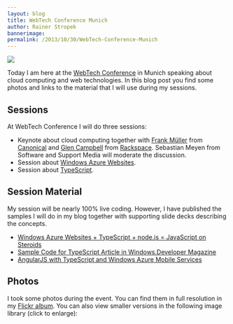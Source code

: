 ```yaml
---
layout: blog
title: WebTech Conference Munich
author: Rainer Stropek
bannerimage: 
permalink: /2013/10/30/WebTech-Conference-Munich
---
```


<p xmlns="http://www.w3.org/1999/xhtml">
  <img src="{{site.baseurl}}/images/blog/2013/10/DSC_1871.jpg" />
</p><p xmlns="http://www.w3.org/1999/xhtml">Today I am here at the <a href="http://webtechcon.de/" target="_blank">WebTech Conference</a> in Munich speaking about cloud computing and web technologies. In this blog post you find some photos and links to the material that I will use during my sessions.</p><h2 xmlns="http://www.w3.org/1999/xhtml">Sessions</h2><p xmlns="http://www.w3.org/1999/xhtml">At WebTech Conference I will do three sessions:</p><ul xmlns="http://www.w3.org/1999/xhtml">
  <li>Keynote about cloud computing together with <a href="https://www.xing.com/profiles/Frank_Mueller7" target="_blank">Frank Müller</a> from <a href="http://www.canonical.com/" target="_blank">Canonical</a> and <a href="http://glenc.io/about.html" target="_blank">Glen Campbell</a> from <a href="http://www.rackspace.com/" target="_blank">Rackspace</a>. Sebastian Meyen from Software and Support Media will moderate the discussion.</li>
  <li>Session about <a href="http://webtechcon.de/node/1160" target="_blank">Windows Azure Websites</a>.</li>
  <li>Session about <a href="http://webtechcon.de/node/1161" target="_blank">TypeScript</a>.</li>
</ul><h2 xmlns="http://www.w3.org/1999/xhtml">Session Material</h2><p xmlns="http://www.w3.org/1999/xhtml">My session will be nearly 100% live coding. However, I have published the samples I will do in my blog together with supporting slide decks describing the concepts.</p><ul xmlns="http://www.w3.org/1999/xhtml">
  <li>
    <a href="http://www.software-architects.com/devblog/2013/02/20/Windows-Azure-Websites--TypeScript--nodejs--JavaScript-on-Steroids" target="_blank">Windows Azure Websites + TypeScript + node.js = JavaScript on Steroids</a>
  </li>
  <li>
    <a href="http://www.software-architects.com/devblog/2012/11/02/Sample-Code-for-TypeScript-Article-in-WindowsDeveloper-Magazine" target="_blank">Sample Code for TypeScript Article in Windows.Developer Magazine</a>
  </li>
  <li>
    <a href="http://www.software-architects.com/devblog/2013/10/17/AngularJS-with-TypeScript-and-Windows-Azure-Mobile-Services" target="_blank">AngularJS with TypeScript and Windows Azure Mobile Services</a>
  </li>
</ul><h2 xmlns="http://www.w3.org/1999/xhtml">Photos</h2><p xmlns="http://www.w3.org/1999/xhtml">I took some photos during the event. You can find them in full resolution in my <a href="http://flic.kr/s/aHsjLBFMAx" target="_blank">Flickr album</a>. You can also view smaller versions in the following image library (click to enlarge):</p><f:function name="Composite.Media.ImageGallery.Slimbox2" xmlns:f="http://www.composite.net/ns/function/1.0">
  <f:param name="MediaFolder" value="MediaArchive:778bdd35-e7c1-4b1e-811c-3965ec340e75" xmlns:f="http://www.composite.net/ns/function/1.0" />
  <f:param name="ThumbnailMaxWidth" value="200" xmlns:f="http://www.composite.net/ns/function/1.0" />
  <f:param name="ThumbnailMaxHeight" value="200" xmlns:f="http://www.composite.net/ns/function/1.0" />
</f:function>